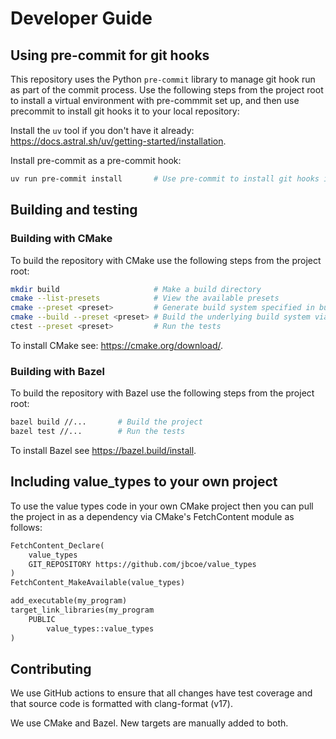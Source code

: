 # Developer Guide

## Using pre-commit for git hooks

This repository uses the Python `pre-commit` library to manage git hook run as
part of the commit process.  Use the following steps from the project root to
install a virtual environment with pre-commmit set up, and then use precommit to
install git hooks it to your local repository:

Install the `uv` tool if you don't have it already: <https://docs.astral.sh/uv/getting-started/installation>.

Install pre-commit as a pre-commit hook:

```bash
uv run pre-commit install       # Use pre-commit to install git hooks into the working repository.
```

## Building and testing

### Building with CMake

To build the repository with CMake use the following steps from the project root:

```bash
mkdir build                     # Make a build directory
cmake --list-presets            # View the available presets
cmake --preset <preset>         # Generate build system specified in build directory with cmake
cmake --build --preset <preset> # Build the underlying build system via CMake
ctest --preset <preset>         # Run the tests
```

To install CMake see: <https://cmake.org/download/>.

### Building with Bazel

To build the repository with Bazel use the following steps from the project root:

```bash
bazel build //...       # Build the project
bazel test //...        # Run the tests
```

To install Bazel see <https://bazel.build/install>.

## Including value_types to your own project

To use the value types code in your own CMake project then you can pull
the project in as a dependency via CMake's FetchContent module as follows:

```txt
FetchContent_Declare(
    value_types
    GIT_REPOSITORY https://github.com/jbcoe/value_types
)
FetchContent_MakeAvailable(value_types)

add_executable(my_program)
target_link_libraries(my_program
    PUBLIC
        value_types::value_types
)
```

## Contributing

We use GitHub actions to ensure that all changes have test coverage and that
source code is formatted with clang-format (v17).

We use CMake and Bazel. New targets are manually added to both.
